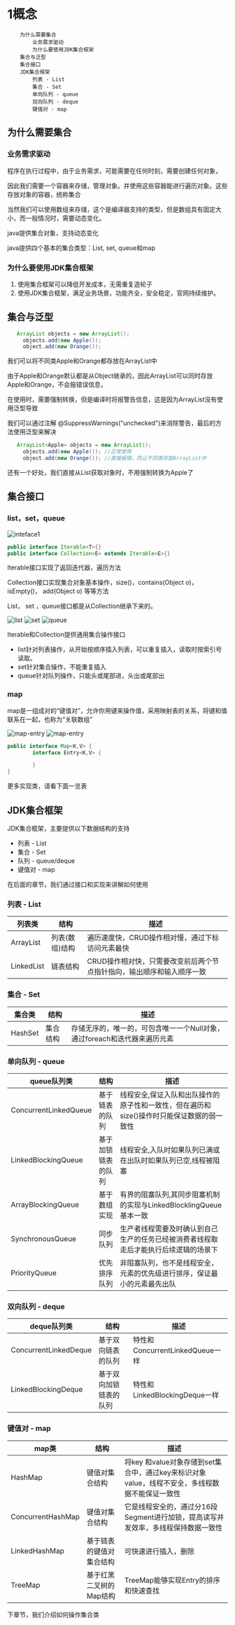 # 1概念

		为什么需要集合
			业务需求驱动
			为什么要使用JDK集合框架
		集合与泛型
		集合接口
		JDK集合框架
			列表 - List
			集合 - Set
			单向队列 - queue
			双向队列 - deque
			键值对 - map

## 为什么需要集合


### 业务需求驱动

程序在执行过程中，由于业务需求，可能需要在任何时刻，需要创建任何对象，

因此我们需要一个容器来存储，管理对象。并使用这些容器能进行遍历对象。这些存放对象的容器，统称集合

当然我们可以使用数组来存储，这个是编译器支持的类型，但是数组具有固定大小，而一般情况时，需要动态变化。

java提供集合对象，支持动态变化

java提供四个基本的集合类型：List, set, 	queue和map

### 为什么要使用JDK集合框架

1. 使用集合框架可以降低开发成本，无需重复造轮子
2. 使用JDK集合框架，满足业务场景，功能齐全，安全稳定，官网持续维护。

## 集合与泛型

```java
   ArrayList objects = new ArrayList();
	 objects.add(new Apple());
	 object.add(new Orange());
```

我们可以将不同类Apple和Orange都存放在ArrayList中

由于Apple和Orange默认都是从Object继承的，因此ArrayList可以同时存放Apple和Orange，不会报错误信息，

在使用时，需要强制转换，但是编译时将报警告信息，这是因为ArrayList没有使用泛型导致

我们可以通过注解 @SuppressWarnings("unchecked")来消除警告，最后的方法使用泛型来解决

```java
   ArrayList<Apple> objects = new ArrayList();
	 objects.add(new Apple()); //正常使用
	 object.add(new Orange()); //直接报错，防止不同类存放ArrayList中
```

还有一个好处，我们直接从List获取对象时，不用强制转换为Apple了

## 集合接口

### list，set，queue
![inteface1](inteface1.png)
```java
public interface Iterable<T>{}
public interface Collection<E> extends Iterable<E>{}
```
Iterable接口实现了返回迭代器，遍历方法

Collection接口实现集合对象基本操作，size()，contains(Object o)，isEmpty()， add(Object o) 等等方法

List， set ，queue接口都是从Collection继承下来的。

![list](list.png)
![set](set.png)
![queue](queue.png)

Iterable和Collection提供通用集合操作接口

* list针对列表操作，从开始按顺序插入列表，可以重复插入，读取时按索引号读取。
* set针对集合操作，不能重复插入
* queue针对队列操作，只能头或尾部进，头出或尾部出

### map

map是一组成对的“键值对”，允许你用键来操作值，采用映射表的关系，将键和值联系在一起，也称为“关联数组”

![map-entry](map.png)
![map-entry](map-entry.png)

```java
public interface Map<K,V> {
		interface Entry<K,V> {

		}
}
```

更多实现类，请看下面一览表

## JDK集合框架

JDK集合框架，主要提供以下数据结构的支持

* 列表 - List
* 集合 - Set
* 队列 - queue/deque
* 键值对 - map

在后面的章节，我们通过接口和实现来讲解如何使用

### 列表 - List

|列表类|结构|描述|
|-|-|-|
|ArrayList|列表(数组)结构|遍历速度快，CRUD操作相对慢，通过下标访问元素最快|
|LinkedList|链表结构|CRUD操作相对快，只需要改变前后两个节点指针指向，输出顺序和输入顺序一致|

### 集合 - Set

|集合类|结构|描述|
|-|-|-|
|HashSet|集合结构|存储无序的，唯一的，可包含唯一一个Null对象，通过foreach和迭代器来遍历元素|

### 单向队列 - queue

|queue队列类|结构|描述|
|-|-|-|
|ConcurrentLinkedQueue|基于链表的队列|线程安全,保证入队和出队操作的原子性和一致性，但在遍历和size()操作时只能保证数据的弱一致性|
|LinkedBlockingQueue|基于加锁链表的队列|线程安全,入队时如果队列已满或在出队时如果队列已空,线程被阻塞|
|ArrayBlockingQueue|基于数组实现|有界的阻塞队列,其同步阻塞机制的实现与LinkedBlocklingQueue基本一致|
|SynchronousQueue|同步队列|生产者线程需要及时确认到自己生产的任务已经被消费者线程取走后才能执行后续逻辑的场景下|
|PriorityQueue|优先排序队列|非阻塞队列，也不是线程安全，元素的优先级进行排序，保证最小的元素最先出队|

### 双向队列 - deque

|deque队列类|结构|描述|
|-|-|-|
|ConcurrentLinkedDeque|基于双向链表的队列|特性和ConcurrentLinkedQueue一样|
|LinkedBlockingDeque|基于双向加锁链表的队列|特性和LinkedBlockingDeque一样|


### 键值对 - map

|map类|结构|描述|
|-|-|-|
|HashMap|键值对集合结构|将key 和value对象存储到set集合中，通过key来标识对象value，线程不安全，多线程数据不能保证一致性|
|ConcurrentHashMap|键值对集合结构|它是线程安全的，通过分16段Segment进行加锁，提高读写并发效率，多线程保持数据一致性|
|LinkedHashMap|基于链表的键值对集合结构|可快速进行插入，删除|
|TreeMap|基于红黑二叉树的Map结构|TreeMap能够实现Entry的排序和快速查找|


下章节，我们介绍如何操作集合类
